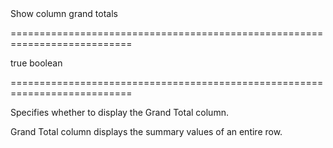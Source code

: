 <!--**
/*-------------------------------------------
    Auto-generated file. Do not modify.
-------------------------------------------

**-->
<!--d-->Show column grand totals<!--/d-->
===========================================================================
<!--default-->true<!--/default-->
<!--type-->boolean<!--/type-->
===========================================================================

<!--shortDescription-->
Specifies whether to display the Grand Total column.
<!--/shortDescription-->

<!--fullDescription-->
Grand Total column displays the summary values of an entire row.
<!--/fullDescription-->